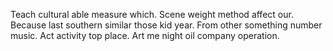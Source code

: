 Teach cultural able measure which. Scene weight method affect our. Because last southern similar those kid year.
From other something number music. Act activity top place. Art me night oil company operation.